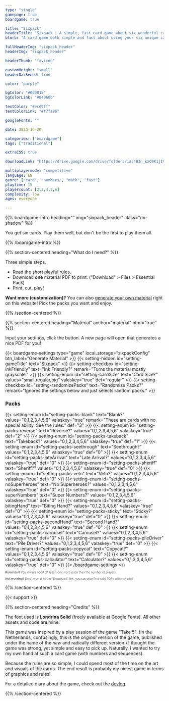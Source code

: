```yaml
---
type: "single"
gamepage: true
boardgame: true

title: "Sixpack"
headerTitle: "Sixpack | A simple, fast card game about six wonderful cards."
blurb: "A card game both simple and fast about using your six unique cards as best you can, while predicting how the others will use theirs."

fullHeaderImg: "sixpack_header"
headerImg: "sixpack_header"

headerThumb: "favicon"

customHeight: "small"
headerDarkened: true

color: "purple"

bgColor: "#0d0018"
bgColorLink: "#84060b"

textColor: "#ecd9ff"
textColorLink: "#f7fa96"

googleFonts: ""

date: 2023-10-20

categories: ["boardgame"]
tags: ["traditional"]

extraCSS: true

downloadLink: "https://drive.google.com/drive/folders/1as4B3n_kxQ9K1jIVtWMI_P5VnAjbXRP1"

multiplayermode: "competitive"
language: EN
genre: ["card", "numbers", "math", "fast"]
playtime: 15
playercount: [2,3,4,5,6]
complexity: low
ages: everyone

---
```


{{% boardgame-intro heading="" img="sixpack_header" class="no-shadow" %}}

You get six cards. Play them well, but don't be the first to play them all.

{{% /boardgame-intro %}}

{{% section-centered heading="What do I need?" %}}

Three simple steps.
* Read the short [playful rules](rules).
* Download **one** material PDF to print. ("Download" > Files > Essential Pack)
* Print, cut, play!

**Want more (customization)?** You can also [generate your own material](#material) right on this website! Pick the packs you want and enjoy.

{{% /section-centered %}}

{{% section-centered heading="Material" anchor="material" html="true" %}}

<p>Input your settings, click the button. A new page will open that generates a nice PDF for you!</p>

{{< boardgame-settings type="game" local_storage="sixpackConfig" btn_label="Generate Material" >}}
	{{< setting-hidden id="setting-gameTitle" text="Sixpack" >}}
  {{< setting-checkbox id="setting-inkFriendly" text="Ink Friendly?" remark="Turns the material mostly grayscale." >}}
  {{< setting-enum id="setting-cardSize" text="Card Size?" values="small,regular,big" valaskey="true" def="regular" >}}
  {{< setting-checkbox id="setting-randomizePacks" text="Randomize Packs?" remark="Ignores the settings below and just selects random packs." >}}
  <h3>Packs</h3>
  {{< setting-enum id="setting-packs-blank" text="Blank?" values="0,1,2,3,4,5,6" valaskey="true" remark="These are cards with no special ability. See the rules." def="3" >}}
  {{< setting-enum id="setting-packs-reverse" text="Reverse?" values="0,1,2,3,4,5,6" valaskey="true" def="2" >}}
  {{< setting-enum id="setting-packs-takeback" text="Takeback?" values="0,1,2,3,4,5,6" valaskey="true" def="1" >}}
  {{< setting-enum id="setting-packs-seethrough" text="Seethrough?" values="0,1,2,3,4,5,6" valaskey="true" def="0" >}}
  {{< setting-enum id="setting-packs-lateArrival" text="Late Arrival?" values="0,1,2,3,4,5,6" valaskey="true" def="0" >}}
  {{< setting-enum id="setting-packs-sheriff" text="Sheriff?" values="0,1,2,3,4,5,6" valaskey="true" def="0" >}}
  {{< setting-enum id="setting-packs-veto" text="Veto?" values="0,1,2,3,4,5,6" valaskey="true" def="0" >}}
  {{< setting-enum id="setting-packs-noSuperheroes" text="No Superheroes?" values="0,1,2,3,4,5,6" valaskey="true" def="0" >}}
  {{< setting-enum id="setting-packs-superNumbers" text="Super Numbers?" values="0,1,2,3,4,5,6" valaskey="true" def="0" >}}
  {{< setting-enum id="setting-packs-bitingHand" text="Biting Hand?" values="0,1,2,3,4,5,6" valaskey="true" def="0" >}}
  {{< setting-enum id="setting-packs-sticky" text="Sticky?" values="0,1,2,3,4,5,6" valaskey="true" def="0" >}}
  {{< setting-enum id="setting-packs-secondHand" text="Second Hand?" values="0,1,2,3,4,5,6" valaskey="true" def="0" >}}
  {{< setting-enum id="setting-packs-carousel" text="Carousel?" values="0,1,2,3,4,5,6" valaskey="true" def="0" >}}
  {{< setting-enum id="setting-packs-pileDriver" text="Pile Driver?" values="0,1,2,3,4,5,6" valaskey="true" def="0" >}}
  {{< setting-enum id="setting-packs-copycat" text="Copycat?" values="0,1,2,3,4,5,6" valaskey="true" def="0" >}}
  {{< setting-enum id="setting-packs-calculator" text="Calculator?" values="0,1,2,3,4,5,6" valaskey="true" def="0" >}}
{{< /boardgame-settings >}}

<p style="font-size:0.66em; opacity: 0.66;"><strong>Reminder!</strong> You always need (at least) one more pack than the number of players.</p> 

<p style="font-size:0.66em; opacity: 0.66;"><strong>Not working?</strong> Don't worry! At the "Download" link, you can also find valid PDFs with material!</p> 

{{% /section-centered %}}

{{< support >}}

{{% section-centered heading="Credits" %}}

The font used is **Londrina Solid** (freely available at Google Fonts). All other assets and code are mine.

This game was inspired by a play session of the game "Take 5". (In the Netherlands, confusingly, this is the _original_ version of the game, published under the name of the _new_ and radically different version.) I thought the game was strong, yet simple and easy to pick up. Naturally, I wanted to try my own hand at such a card game (with numbers and sequences).

Because the rules are so simple, I could spend most of the time on the art and visuals of the cards. The end result is probably my nicest game in terms of graphics and rules!

For a detailed diary about the game, check out the [devlog](https://pandaqi.com/blog/boardgames/sixpack).

{{% /section-centered %}}